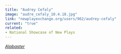 ```yaml
---
title: "Audrey Cefaly"
image: "audre_cefaly_10.4.18.jpg"
link: "newplayexchange.org/users/962/audrey-cefaly"
current: "true"
related:
- National Showcase of New Plays
---
```


<a href="https://newplayexchange.org/plays/67919/alabaster" target="_blank" rel="nofollow">*Alabaster*</a>
